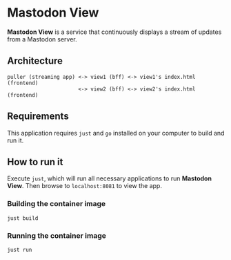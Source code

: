 # Mastodon View

__Mastodon View__ is a service that continuously displays a stream of updates from a Mastodon server.

## Architecture

```plaintext
puller (streaming app) <-> view1 (bff) <-> view1's index.html (frontend)
                       <-> view2 (bff) <-> view2's index.html (frontend)
```

## Requirements

This application requires `just` and `go` installed on your computer to build and run it.

## How to run it

Execute `just`, which will run all necessary applications to run __Mastodon View__. Then browse to `localhost:8081` to view the app.

### Building the container image

```
just build
```

### Running the container image

```
just run
```
